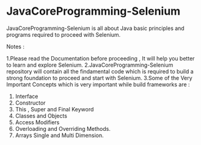 # JavaCoreProgramming-Selenium
JavaCoreProgramming-Selenium is all about Java basic principles and programs required to proceed with Selenium.

Notes :

1.Please read the Documentation before proceeding , It will help you better to learn and explore Selenium.
2.JavaCoreProgramming-Selenium repository will contain all the findamental code which is required to build a
strong foundation to proceed and start with Selenium.
3.Some of the Very Important Concepts which is very important while build frameworks are :

1. Interface
2. Constructor
3. This , Super and Final Keyword
4. Classes and Objects
5. Access Modifiers
6. Overloading and Overriding Methods.
7. Arrays Single and Multi Dimension.
